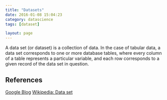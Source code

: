 ```yaml
---
title: "Datasets"
date: 2016-01-08 15:04:23
category: datascience
tags: [dataset]

layout: page
---
```


A data set (or dataset) is a collection of data. In the case of tabular data, a data set corresponds to one or more database tables, where every column of a table represents a particular variable, and each row corresponds to a given record of the data set in question.

## References

[Google Blog](https://blog.google/products/search/discovering-millions-datasets-web/)
[Wikipedia: Data set](https://en.wikipedia.org/wiki/Data_set)
